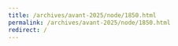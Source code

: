```yaml
---
title: /archives/avant-2025/node/1850.html
permalink: /archives/avant-2025/node/1850.html
redirect: /
---
```

